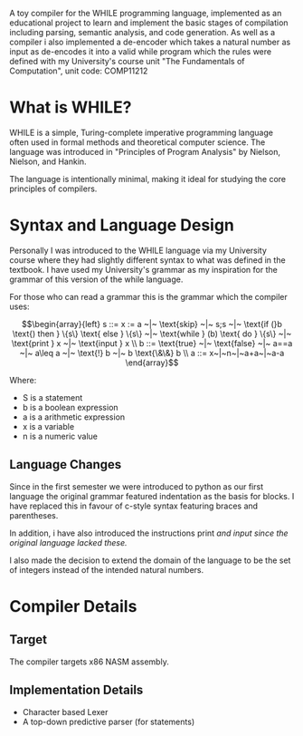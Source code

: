 A toy compiler for the WHILE programming language, implemented as an educational project to learn and implement the basic stages of compilation including parsing, semantic analysis, and code generation. As well as a compiler i also implemented a de-encoder which takes a natural number as input as de-encodes it into a valid while program which the rules were defined with my University's course unit "The Fundamentals of Computation", unit code: COMP11212

# What is WHILE?

WHILE is a simple, Turing-complete imperative programming language often used in formal methods and theoretical computer science. The language was introduced in "Principles of Program Analysis" by Nielson, Nielson, and Hankin.  

The language is intentionally minimal, making it ideal for studying the core principles of compilers.

# Syntax and Language Design

Personally I was introduced to the WHILE language via my University course where they had slightly different syntax to what was defined in the textbook. I have used my University's grammar as my inspiration for the grammar of this version of the while language.

For those who can read a grammar this is the grammar which the compiler uses:

```math
\begin{array}{left}
s ::= x := a ~|~ \text{skip} ~|~ s;s ~|~ \text{if (}b \text{) then } \{s\} \text{ else } \{s\} ~|~ \text{while } (b) \text{ do } \{s\} ~|~ \text{print } x ~|~ \text{input } x \\
b ::= \text{true} ~|~ \text{false} ~|~ a==a ~|~ a\leq a ~|~ \text{!} b ~|~ b \text{\&\&} b \\
a ::= x~|~n~|~a+a~|~a-a
\end{array}
```

Where:

- S is a statement
- b is a boolean expression
- a is a arithmetic expression
- x is a variable
- n is a numeric value

## Language Changes

Since in the first semester we were introduced to python as our first language the original grammar featured indentation as the basis for blocks. I have replaced this in favour of c-style syntax featuring braces and parentheses.

In addition, i have also introduced the instructions print <var> and input <var> since the original language lacked these.

I also made the decision to extend the domain of the language to be the set of integers instead of the intended natural numbers.

# Compiler Details

## Target

The compiler targets x86 NASM assembly.

## Implementation Details

- Character based Lexer
- A top-down predictive parser (for statements)
